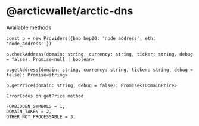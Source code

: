 # @arcticwallet/arctic-dns

Available methods

```const p = new Providers({bnb_bep20: 'node_address', eth: 'node_address''})```

```p.checkAddress(domain: string, currency: string, ticker: string, debug = false): Promise<null | boolean>```

```p.getAddress(domain: string, currency: string, ticker: string, debug = false): Promise<string>```

```p.getPrice(domain: string, debug = false): Promise<IDomainPrice>```



```ErrorCodes on getPrice method```

```
FORBIDDEN_SYMBOLS = 1,
DOMAIN_TAKEN = 2,
OTHER_NOT_PROCESSABLE = 3,
```
